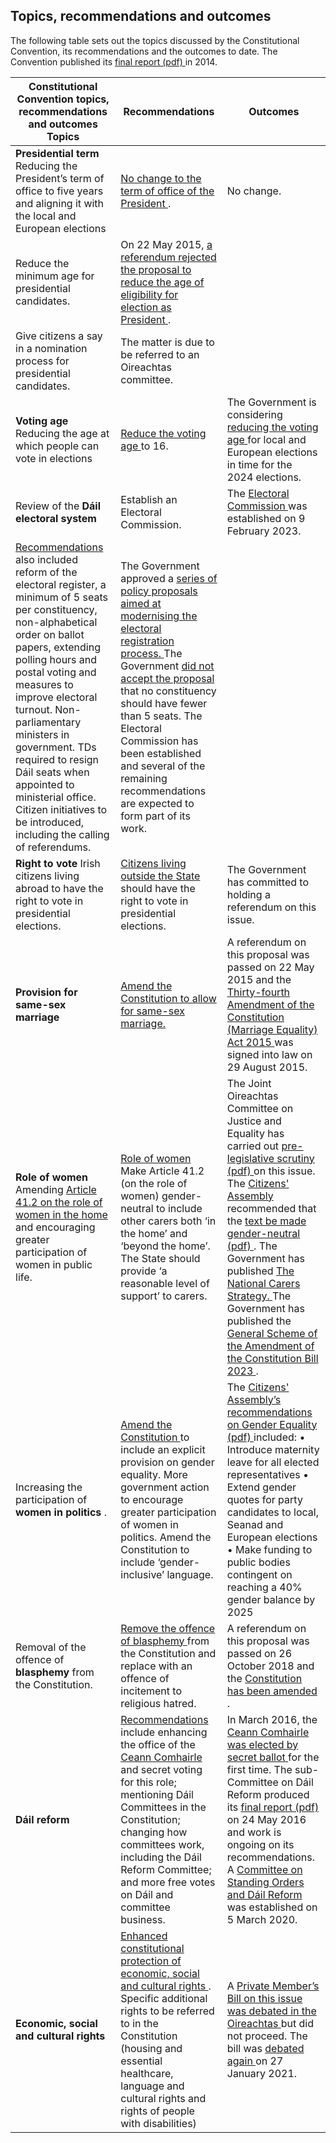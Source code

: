 ##  Topics, recommendations and outcomes

The following table sets out the topics discussed by the Constitutional
Convention, its recommendations and the outcomes to date. The Convention
published its [ final report (pdf)
](http://www.constitutionalconvention.ie/AttachmentDownload.ashx?mid=55f2ba29-aab8-e311-a7ce-005056a32ee4)
in 2014.

**Constitutional Convention topics, recommendations and outcomes** **Topics** |  **Recommendations** |  **Outcomes**  
---|---|---  
**Presidential term** Reducing the President’s term of office to five years and aligning it with the local and European elections  |  [ No change to the term of office of the President ](http://www.constitutionalconvention.ie/AttachmentDownload.ashx?mid=e1f8e128-2496-e211-a5a0-005056a32ee4) .  |  No change.   
Reduce the minimum age for presidential candidates.  |  On 22 May 2015, [ a referendum rejected the proposal to reduce the age of eligibility for election as President ](https://www.oireachtas.ie/en/bills/bill/2015/6/) .   
Give citizens a say in a nomination process for presidential candidates.  |  The matter is due to be referred to an Oireachtas committee.   
**Voting age** Reducing the age at which people can vote in elections  |  [ Reduce the voting age ](http://www.constitutionalconvention.ie/AttachmentDownload.ashx?mid=e1f8e128-2496-e211-a5a0-005056a32ee4) to 16.  |  The Government is considering [ reducing the voting age ](https://www.oireachtas.ie/en/bills/bill/2016/63/) for local and European elections in time for the 2024 elections.   
Review of the **Dáil electoral system** |  Establish an Electoral Commission.  |  The [ Electoral Commission ](https://www.citizensinformation.ie/en/government-in-ireland/elections-and-referenda/voting/electoral-commission/) was established on 9 February 2023.   
[ Recommendations ](http://www.constitutionalconvention.ie/AttachmentDownload.ashx?mid=fdf70670-030f-e311-a203-005056a32ee4) also included reform of the electoral register, a minimum of 5 seats per constituency, non-alphabetical order on ballot papers, extending polling hours and postal voting and measures to improve electoral turnout.  Non-parliamentary ministers in government.  TDs required to resign Dáil seats when appointed to ministerial office.  Citizen initiatives to be introduced, including the calling of referendums.  |  The Government approved a [ series of policy proposals aimed at modernising the electoral registration process. ](https://www.gov.ie/en/press-release/480343-government-approves-ground-breaking-reforms-to-modernise-electoral-r/) The Government [ did not accept the proposal ](https://www.oireachtas.ie/en/debates/debate/dail/2014-12-18/31/) that no constituency should have fewer than 5 seats.  The Electoral Commission has been established and several of the remaining recommendations are expected to form part of its work.   
**Right to vote** Irish citizens living abroad to have the right to vote in presidential elections.  |  [ Citizens living outside the State ](http://www.constitutionalconvention.ie/AttachmentDownload.ashx?mid=bf489ec7-9556-e311-8571-005056a32ee4) should have the right to vote in presidential elections.  |  The Government has committed to holding a referendum on this issue.   
**Provision for same-sex marriage** |  [ Amend the Constitution to allow for same-sex marriage. ](http://www.constitutionalconvention.ie/AttachmentDownload.ashx?mid=c90ab08b-ece2-e211-a5a0-005056a32ee4) |  A referendum on this proposal was passed on 22 May 2015 and the [ Thirty-fourth Amendment of the Constitution (Marriage Equality) Act 2015 ](http://www.irishstatutebook.ie/eli/2015/ca/34/section/2/enacted/en/index.html) was signed into law on 29 August 2015.   
**Role of women** Amending [ Article 41.2 on the role of women in the home ](http://www.irishstatutebook.ie/eli/cons/en/html#article41) and encouraging greater participation of women in public life.  |  [ Role of women ](http://www.constitutionalconvention.ie/AttachmentDownload.ashx?mid=268d9308-c9b7-e211-a5a0-005056a32ee4) Make Article 41.2 (on the role of women) gender-neutral to include other carers both ‘in the home’ and ‘beyond the home’.  The State should provide ‘a reasonable level of support’ to carers.  |  The Joint Oireachtas Committee on Justice and Equality has carried out [ pre-legislative scrutiny (pdf) ](https://data.oireachtas.ie/ie/oireachtas/committee/dail/32/joint_committee_on_justice_and_equality/reports/2018/2018-12-06_report-on-pre-legislative-scrutiny-of-the-general-scheme-of-the-38th-amendment-of-the-constitution-role-of-women-bill_en.pdf) on this issue.  The [ Citizens' Assembly ](https://www.citizensinformation.ie/en/government-in-ireland/irish-constitution-1/citizens-assembly/) recommended that the [ text be made gender-neutral (pdf) ](https://citizensassembly.ie/wp-content/uploads/2023/02/report-of-the-citizens-assembly-on-gender-equality.pdf) .  The Government has published [ The National Carers Strategy. ](https://www.gov.ie/en/publication/a1e44e-national-carers-strategy/) The Government has published the [ General Scheme of the Amendment of the Constitution Bill 2023 ](https://www.gov.ie/en/publication/20348-general-scheme-of-the-amendment-of-the-constitution-bill-2023/) .   
Increasing the participation of **women in politics** .  |  [ Amend the Constitution ](http://www.constitutionalconvention.ie/AttachmentDownload.ashx?mid=268d9308-c9b7-e211-a5a0-005056a32ee4) to include an explicit provision on gender equality.  More government action to encourage greater participation of women in politics.  Amend the Constitution to include ‘gender-inclusive’ language.  |  The [ Citizens' Assembly’s recommendations on Gender Equality (pdf) ](https://citizensassembly.ie/wp-content/uploads/2023/02/report-of-the-citizens-assembly-on-gender-equality.pdf) included:  • Introduce maternity leave for all elected representatives  • Extend gender quotes for party candidates to local, Seanad and European elections  • Make funding to public bodies contingent on reaching a 40% gender balance by 2025   
Removal of the offence of **blasphemy** from the Constitution.  |  [ Remove the offence of blasphemy ](http://www.constitutionalconvention.ie/AttachmentDownload.ashx?mid=687a658f-b2a2-e311-a7ce-005056a32ee4) from the Constitution and replace with an offence of incitement to religious hatred.  |  A referendum on this proposal was passed on 26 October 2018 and the [ Constitution has been amended ](http://www.irishstatutebook.ie/eli/2018/ca/37/enacted/en/html) .   
**Dáil reform** |  [ Recommendations ](http://www.constitutionalconvention.ie/AttachmentDownload.ashx?mid=bd05f391-a9b8-e311-a7ce-005056a32ee4) include enhancing the office of the [ Ceann Comhairle ](https://www.citizensinformation.ie/en/government-in-ireland/houses-of-the-oireachtas/dail-eireann/#l5eb77) and secret voting for this role; mentioning Dáil Committees in the Constitution; changing how committees work, including the Dáil Reform Committee; and more free votes on Dáil and committee business.  |  In March 2016, the [ Ceann Comhairle was elected by secret ballot ](https://www.oireachtas.ie/en/members/office-holders/ceann-comhairle/) for the first time.  The sub-Committee on Dáil Reform produced its [ final report (pdf) ](https://data.oireachtas.ie/ie/oireachtas/committee/dail/32/sub_committee_on_dail_reform/reports/2016/2016-05-24_final-report-sub-committee-dail-reform_en.pdf) on 24 May 2016 and work is ongoing on its recommendations.  A [ Committee on Standing Orders and Dáil Reform ](https://www.oireachtas.ie/en/committees/33/committee-on-standing-orders-and-dail-reform/our-role/) was established on 5 March 2020.   
**Economic, social and cultural rights** |  [ Enhanced constitutional protection of economic, social and cultural rights ](http://www.constitutionalconvention.ie/AttachmentDownload.ashx?mid=5333bbe7-a9b8-e311-a7ce-005056a32ee4) .  Specific additional rights to be referred to in the Constitution (housing and essential healthcare, language and cultural rights and rights of people with disabilities)  |  A [ Private Member’s Bill on this issue was debated in the Oireachtas ](https://www.oireachtas.ie/en/bills/bill/2016/27/) but did not proceed.  The bill was [ debated again ](https://www.oireachtas.ie/en/debates/debate/dail/2021-01-27/3/) on 27 January 2021.   
  